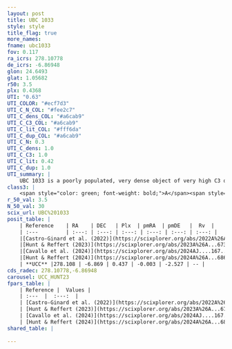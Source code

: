 ```yaml
---
layout: post
title: UBC 1033
style: style
title_flag: true
more_names: 
fname: ubc1033
fov: 0.117
ra_icrs: 278.10778
de_icrs: -6.86948
glon: 24.6493
glat: 1.05682
r50: 3.5
plx: 0.4368
UTI: "0.63"
UTI_COLOR: "#ecf7d3"
UTI_C_N_COL: "#fee2c7"
UTI_C_dens_COL: "#a6cab9"
UTI_C_C3_COL: "#a6cab9"
UTI_C_lit_COL: "#fff6da"
UTI_C_dup_COL: "#a6cab9"
UTI_C_N: 0.3
UTI_C_dens: 1.0
UTI_C_C3: 1.0
UTI_C_lit: 0.42
UTI_C_dup: 1.0
UTI_summary: |
    UBC 1033 is a poorly populated, very dense object of very high C3 quality. It was recently reported in the literature.
class3: |
    <span style="color: green; font-weight: bold;">A</span><span style="color: green; font-weight: bold;">A</span>
r_50_val: 3.5
N_50_val: 30
scix_url: UBC%201033
posit_table: |
    | Reference    | RA    | DEC   | Plx  | pmRA  | pmDE   |  Rv  |
    | :---         | :---: | :---: | :---: | :---: | :---: | :---: |
    |[Castro-Ginard et al. (2022)](https://scixplorer.org/abs/2022A%26A...661A.118C) | 278.12 | -6.87 | 0.43 | 0.02 | -2.5 | -- |
    |[Hunt & Reffert (2023)](https://scixplorer.org/abs/2023A%26A...673A.114H) | 278.089 | -6.874 | 0.447 | 0.018 | -2.507 | -- |
    |[Cavallo et al. (2024)](https://scixplorer.org/abs/2024AJ....167...12C) | 278.131 | -6.861 | 0.446 | -- | -- | -- |
    |[Hunt & Reffert (2024)](https://scixplorer.org/abs/2024A%26A...686A..42H) | 278.089 | -6.874 | 0.447 | 0.018 | -2.507 | -- |
    | **UCC** |278.108 | -6.869 | 0.437 | -0.003 | -2.527 | -- | 
cds_radec: 278.10778,-6.86948
carousel: UCC_HUNT23
fpars_table: |
    | Reference |  Values |
    | :---  |  :---:  |
    | [Castro-Ginard et al. (2022)](https://scixplorer.org/abs/2022A%26A...661A.118C) | `AV=2.751, Dist=2532, logAge=7.451` |
    | [Hunt & Reffert (2023)](https://scixplorer.org/abs/2023A%26A...673A.114H) | `AV50=2.762, diffAV50=1.406, MOD50=11.599, logAge50=7.978` |
    | [Cavallo et al. (2024)](https://scixplorer.org/abs/2024AJ....167...12C) | `AV50=3.06, dMod50=11.35, logAge50=7.41, [Fe/H]50=-0.24` |
    | [Hunt & Reffert (2024)](https://scixplorer.org/abs/2024A%26A...686A..42H) | `MassJ=437.136` |
shared_table: |
    
---
```

